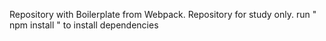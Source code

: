 Repository with Boilerplate from Webpack.
Repository for study only.
run " npm install " to install dependencies
